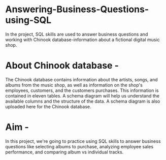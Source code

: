 # Answering-Business-Questions-using-SQL

In the project, SQL skills are used to answer business questions and working with Chinook database-information about a fictional digital music shop.


# About Chinook database -

The Chinook database contains information about the artists, songs, and albums from the music shop, as well as information on the shop's employees, customers, and the customers purchases. This information is contained in eleven tables. A schema diagram will help us understand the available columns and the structure of the data. A schema diagram is also uploaded here for the Chinook database.

# Aim -
In this project, we're going to practice using SQL skills to answer business questions like selecting albums to purchase, analyzing employee sales performance, and comparing album vs individual tracks.


